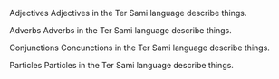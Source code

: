 Adjectives
Adjectives in the Ter Sami language describe things.







Adverbs
Adverbs in the Ter Sami language describe things.





Conjunctions
Concunctions in the Ter Sami language describe things.





Particles
Particles in the Ter Sami language describe things.



